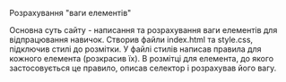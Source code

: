 Розрахування "ваги елементів"

Основна суть сайту - написання та розрахування ваги елементів для відпрацювання навичок.
Створив файли index.html та style.css, підключив стилі до розмітки.
У файлі стилів написав правила для кожного елемента (розкрасив їх).
В розмітці для елемента, до якого застосовується це правило, описав селектор і розрахував його вагу.
